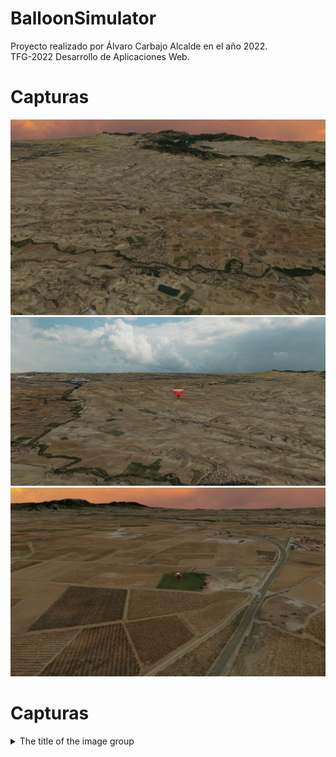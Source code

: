 # BalloonSimulator

Proyecto realizado por Álvaro Carbajo Alcalde en el año 2022.<br>
TFG-2022 Desarrollo de Aplicaciones Web.

# Capturas

![cap1](https://github.com/AlvaroCarbajoAlcalde/TFG_2022/blob/main/screenshots/sc1.PNG)
![cap2](https://github.com/AlvaroCarbajoAlcalde/TFG_2022/blob/main/screenshots/sc3.PNG)
![cap3](https://github.com/AlvaroCarbajoAlcalde/TFG_2022/blob/main/screenshots/sc2.PNG)

# Capturas

<details>
  <summary>The title of the image group</summary><details>
  <img src="https://github.com/AlvaroCarbajoAlcalde/TFG_2022/blob/main/screenshots/sc1.PNG" name="image-name">
  <img src="https://github.com/AlvaroCarbajoAlcalde/TFG_2022/blob/main/screenshots/sc3.PNG" name="image-name">
  <img src="https://github.com/AlvaroCarbajoAlcalde/TFG_2022/blob/main/screenshots/sc2.PNG" name="image-name">
</details>

<script>
var slideIndex = 1;
showSlides(slideIndex);

// Next/previous controls
function plusSlides(n) {
  showSlides((slideIndex += n));
}

// Thumbnail image controls
function currentSlide(n) {
  showSlides((slideIndex = n));
}

function showSlides(n) {
  var i;
  var slides = document.getElementsByClassName("mySlides");
  if (n > slides.length) {
    slideIndex = 1;
  }
  if (n < 1) {
    slideIndex = slides.length;
  }
  for (i = 0; i < slides.length; i++) {
    slides[i].style.display = "none";
  }
  slides[slideIndex - 1].style.display = "flex";
}

</script>

<style>
/* Next & previous buttons */
.prev,
.next {
  cursor: pointer;
  position: absolute;
  top: 50%;
  width: auto;
  margin-top: -22px;
  padding: 16px;
  color: #dfd8c8;
  font-weight: bold;
  font-size: 18px;
  transition: 0.6s ease;
  border-radius: 0 3px 3px 0;
  user-select: none;
  background-color: #292929;
}

/* Position the "next button" to the right */
.next {
  right: 0;
  border-radius: 3px 0 0 3px;
}

/* On hover, add a black background color with a little bit see-through */
.prev:hover,
.next:hover {
  filter: brightness(2);
}

/* Fading animation */
.fade {
  -webkit-animation-name: fade;
  -webkit-animation-duration: 1s;
  animation-name: fade;
  animation-duration: 1s;
}

@-webkit-keyframes fade {
  from {
    opacity: 0.5;
  }
  to {
    opacity: 1;
  }
}

@keyframes fade {
  from {
    opacity: 0.5;
  }
  to {
    opacity: 1;
  }
}
</style>
